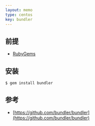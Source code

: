 ```yaml
---
layout: memo
type: centos
key: bundler
---
```


## 前提
- [RubyGems](/memo/centos/ruby)

## 安装
```shell
$ gem install bundler
```

## 参考
- [https://github.com/bundler/bundler](https://github.com/bundler/bundler)
